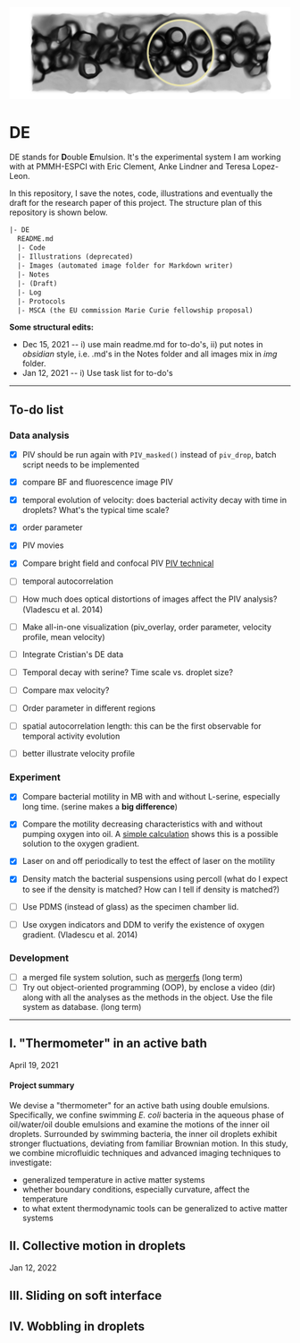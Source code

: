 ![cover](Illustrations/project-cover/v0.png)
# DE

DE stands for **D**ouble **E**mulsion.
It's the experimental system I am working with at PMMH-ESPCI with Eric Clement, Anke Lindner and Teresa Lopez-Leon.

In this repository, I save the notes, code, illustrations and eventually the draft for the research paper of this project. The structure plan of this repository is shown below.
```
|- DE
  README.md
  |- Code
  |- Illustrations (deprecated)
  |- Images (automated image folder for Markdown writer)  
  |- Notes
  |- (Draft)
  |- Log
  |- Protocols
  |- MSCA (the EU commission Marie Curie fellowship proposal)
```
**Some structural edits:**
- Dec 15, 2021 -- i) use main readme.md for to-do's, ii) put notes in *obsidian* style, i.e. .md's in the Notes folder and all images mix in *img* folder.
- Jan 12, 2021 -- i) Use task list for to-do's

---

## To-do list

### Data analysis
- [x] PIV should be run again with `PIV_masked()` instead of `piv_drop`, batch script needs to be implemented
- [x] compare BF and fluorescence image PIV
- [x] temporal evolution of velocity: does bacterial activity decay with time in droplets? What's the typical time scale?
- [x] order parameter
- [x] PIV movies
- [x] Compare bright field and confocal PIV [PIV technical](Notes\PIV_technical_report.md)
- [ ] temporal autocorrelation
- [ ] How much does optical distortions of images affect the PIV analysis? (Vladescu et al. 2014)
- [ ] Make all-in-one visualization (piv_overlay, order parameter, velocity profile, mean velocity)
- [ ] Integrate Cristian's DE data
- [ ] Temporal decay with serine? Time scale vs. droplet size?
- [ ] Compare max velocity?
- [ ] Order parameter in different regions
- [ ] spatial autocorrelation length: this can be the first observable for temporal activity evolution

- [ ] better illustrate velocity profile
### Experiment
- [x] Compare bacterial motility in MB with and without L-serine, especially long time. (serine makes a **big difference**)
- [x] Compare the motility decreasing characteristics with and without pumping oxygen into oil. A [simple calculation](Notes\oxygen_diffusion_calculation.md) shows this is a possible solution to the oxygen gradient.
- [x] Laser on and off periodically to test the effect of laser on the motility
- [x] Density match the bacterial suspensions using percoll (what do I expect to see if the density is matched? How can I tell if density is matched?)
- [ ] Use PDMS (instead of glass) as the specimen chamber lid.
- [ ] Use oxygen indicators and DDM to verify the existence of oxygen gradient. (Vladescu et al. 2014)



### Development

- [ ] a merged file system solution, such as [mergerfs](https://github.com/trapexit/mergerfs) (long term)
- [ ] Try out object-oriented programming (OOP), by enclose a video (dir) along with all the analyses as the methods in the object. Use the file system as database. (long term)

---

## I. "Thermometer" in an active bath
April 19, 2021
#### Project summary

We devise a "thermometer" for an active bath using double emulsions.
Specifically, we confine swimming *E. coli* bacteria in the aqueous phase of oil/water/oil double emulsions and examine the motions of the inner oil droplets.
Surrounded by swimming bacteria, the inner oil droplets exhibit stronger fluctuations, deviating from familiar Brownian motion.
In this study, we combine microfluidic techniques and advanced imaging techniques to investigate:
- generalized temperature in active matter systems
- whether boundary conditions, especially curvature, affect the temperature
- to what extent thermodynamic tools can be generalized to active matter systems

## II. Collective motion in droplets
Jan 12, 2022

## III. Sliding on soft interface

## IV. Wobbling in droplets
